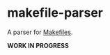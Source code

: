 makefile-parser
===============

A parser for [Makefiles](http://www.gnu.org/software/make/manual/make.html).

**WORK IN PROGRESS**